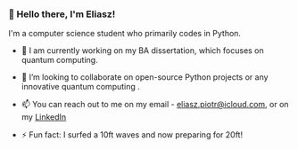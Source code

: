 ### 👋 Hello there, I'm Eliasz!

I'm a computer science student who primarily codes in Python. 

- 🌱 I am currently working on my BA dissertation, which focuses on quantum computing.

- 👯 I’m looking to collaborate on open-source Python projects or any innovative quantum computing .

- 📫 You can reach out to me on my email - eliasz.piotr@icloud.com, or on my [LinkedIn](https://www.linkedin.com/in/piotr-eliasz-b21330256/)

- ⚡️ Fun fact: I surfed a 10ft waves and now preparing for 20ft!

